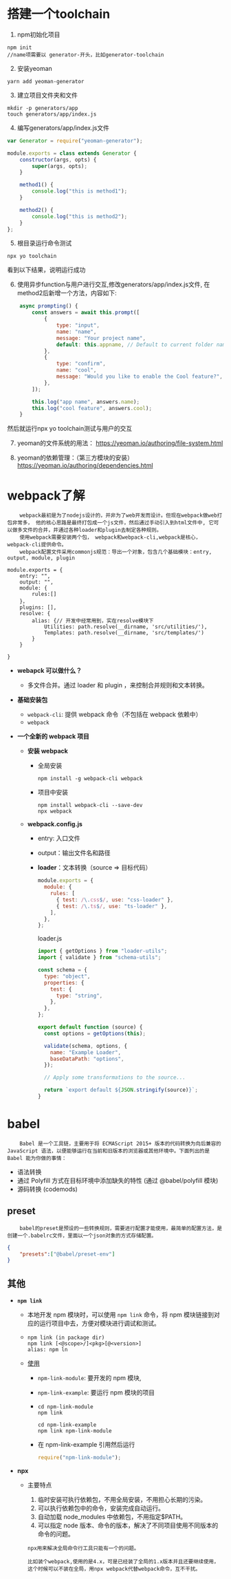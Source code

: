 # 搭建一个toolchain
1. npm初始化项目
```shell
npm init 
//name项需要以 generator-开头，比如generator-toolchain
```
2. 安装yeoman
```shell
yarn add yeoman-generator
```

3. 建立项目文件夹和文件
```shell
mkdir -p generators/app
touch generators/app/index.js
```

4. 编写generators/app/index.js文件
```js
var Generator = require("yeoman-generator");

module.exports = class extends Generator {
	constructor(args, opts) {
		super(args, opts);
	}

	method1() {
		console.log("this is method1");
	}

	method2() {
		console.log("this is method2");
	}
};
```

5. 根目录运行命令测试
```shell
npx yo toolchain
```
看到以下结果，说明运行成功

6. 使用异步function与用户进行交互,修改generators/app/index.js文件, 在method2后新增一个方法，内容如下:
```js
	async prompting() {
		const answers = await this.prompt([
			{
				type: "input",
				name: "name",
				message: "Your project name",
				default: this.appname, // Default to current folder name
			},
			{
				type: "confirm",
				name: "cool",
				message: "Would you like to enable the Cool feature?",
			},
		]);

		this.log("app name", answers.name);
		this.log("cool feature", answers.cool);
	}
```
然后就运行npx yo toolchain测试与用户的交互

7. yeoman的文件系统的用法：
https://yeoman.io/authoring/file-system.html

8. yeoman的依赖管理：（第三方模块的安装）
https://yeoman.io/authoring/dependencies.html

# webpack了解
		webpack最初是为了nodejs设计的，并非为了web开发而设计。但现在webpack做web打包非常多， 他的核心思路是最终打包成一个js文件，然后通过手动引入到html文件中, 它可以做多文件的合并，并通过各种loader和plugin去制定各种规则。
		使用webpack需要安装两个包， webpack和webpack-cli,webpack是核心， webpack-cli提供命令。
		webpack配置文件采用commonjs规范：导出一个对象，包含几个基础模块：entry, output, module, plugin
            
```
module.exports = {
	entry: "",
	output: "",
	module: {
		rules:[]
	}，
	plugins: [],
	resolve: { 
		alias: {// 开发中经常用到，实在resolve模块下
			Utilities: path.resolve(__dirname, 'src/utilities/'),
			Templates: path.resolve(__dirname, 'src/templates/')
		}
	}

}
```
- **webapck 可以做什么？**
  - 多文件合并。通过 loader 和 plugin ，来控制合并规则和文本转换。
- **基础安装包**
  - `webpack-cli`: 提供 webpack 命令（不包括在 webpack 依赖中）
  - `webpack`
- **一个全新的 webpack 项目**

  - **安装 webpack**
    - 全局安装
      ```
      npm install -g webpack-cli webpack
      ```
    - 项目中安装
      ```
      npm install webpack-cli --save-dev
      npx webpack
      ```
  - **webpack.config.js**

    - entry: 入口文件
    - output：输出文件名和路径
    - **loader**：文本转换（source => 目标代码）

      ```js
      module.exports = {
        module: {
          rules: [
            { test: /\.css$/, use: "css-loader" },
            { test: /\.ts$/, use: "ts-loader" },
          ],
        },
      };
      ```

      loader.js

      ```js
      import { getOptions } from "loader-utils";
      import { validate } from "schema-utils";

      const schema = {
        type: "object",
        properties: {
          test: {
            type: "string",
          },
        },
      };

      export default function (source) {
        const options = getOptions(this);

        validate(schema, options, {
          name: "Example Loader",
          baseDataPath: "options",
        });

        // Apply some transformations to the source...

        return `export default ${JSON.stringify(source)}`;
      }
      ```
# babel
		Babel 是一个工具链，主要用于将 ECMAScript 2015+ 版本的代码转换为向后兼容的 JavaScript 语法，以便能够运行在当前和旧版本的浏览器或其他环境中。下面列出的是 Babel 能为你做的事情：
* 语法转换
* 通过 Polyfill 方式在目标环境中添加缺失的特性 (通过 @babel/polyfill 模块)
* 源码转换 (codemods)
## preset
		babel的preset是预设的一些转换规则，需要进行配置才能使用，最简单的配置方法，是创建一个.babelrc文件，里面以一个json对象的方式存储配置。
```json
{
	"presets":["@babel/preset-env"]
}
```
## 其他

- **`npm link`**

  - 本地开发 npm 模块时，可以使用 `npm link` 命令，将 npm 模块链接到对应的运行项目中去，方便对模块进行调试和测试。

  - ```
    npm link (in package dir)
    npm link [<@scope>/]<pkg>[@<version>]
    alias: npm ln
    ```
  - [使用](https://www.jianshu.com/p/aaa7db89a5b2)

    - `npm-link-module`: 要开发的 npm 模块,
    - `npm-link-example`: 要运行 npm 模块的项目
    - ```
      cd npm-link-module
      npm link

      cd npm-link-example
      npm link npm-link-module
      ```

    - 在 npm-link-example 引用然后运行
      ```js
      require("npm-link-module");
      ```

- **npx**

  - 主要特点

    1. 临时安装可执行依赖包，不用全局安装，不用担心长期的污染。
    2. 可以执行依赖包中的命令，安装完成自动运行。
    3. 自动加载 node_modules 中依赖包，不用指定$PATH。
    4. 可以指定 node 版本、命令的版本，解决了不同项目使用不同版本的命令的问题。

    ```
    npx用来解决全局命令行工具只能有一个的问题。

    比如装个webpack,使用的是4.x，可是已经装了全局的1.x版本并且还要继续使用，这个时候可以不装在全局，用npx webpack代替webpack命令，互不干扰。
    ```